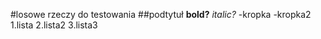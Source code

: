 #losowe rzeczy do testowania
##podtytuł
**bold?**
*italic?*
-kropka
-kropka2
1.lista
2.lista2
3.lista3
